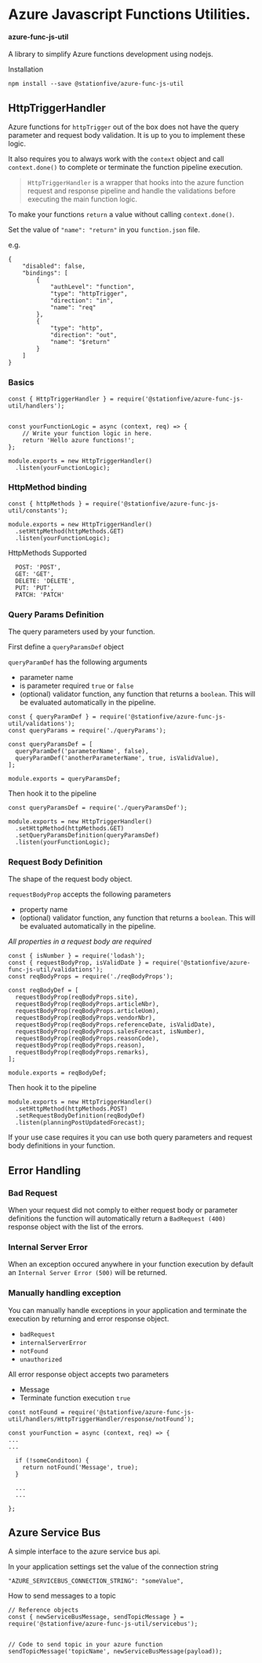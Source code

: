 # Azure Javascript Functions Utilities. 

#### azure-func-js-util
A library to simplify Azure functions development using nodejs.

Installation
```
npm install --save @stationfive/azure-func-js-util
```

## HttpTriggerHandler

Azure functions for `httpTrigger` out of the box does not have the query parameter and request body validation. It is up to you to implement these logic. 
 
 It also requires you to always work with the `context` object and call `context.done()` to complete or terminate the function pipeline execution. 
 

> `HttpTriggerHandler` is a wrapper that hooks into the azure function request and response pipeline and handle the validations before executing the main function logic.


To make your functions `return` a value without calling `context.done()`. 


Set the value  of  `"name": "return"` in you `function.json` file.


e.g.

```
{
    "disabled": false,
    "bindings": [
        {
            "authLevel": "function",
            "type": "httpTrigger",
            "direction": "in",
            "name": "req"
        },
        {
            "type": "http",
            "direction": "out",
            "name": "$return"
        }
    ]
}
```

### Basics

```
const { HttpTriggerHandler } = require('@stationfive/azure-func-js-util/handlers');


const yourFunctionLogic = async (context, req) => {
    // Write your function logic in here.
    return 'Hello azure functions!';
};

module.exports = new HttpTriggerHandler()
  .listen(yourFunctionLogic);
```

### HttpMethod binding

```
const { httpMethods } = require('@stationfive/azure-func-js-util/constants');

module.exports = new HttpTriggerHandler()
  .setHttpMethod(httpMethods.GET)
  .listen(yourFunctionLogic);
```

HttpMethods Supported
```
  POST: 'POST',
  GET: 'GET',
  DELETE: 'DELETE',
  PUT: 'PUT',
  PATCH: 'PATCH'
```

### Query Params Definition
The query parameters used by your function.

First define a `queryParamsDef` object

`queryParamDef` has the following arguments
  - parameter name
  - is parameter required `true` or `false`
  - (optional) validator function, any function that returns a `boolean`. This will be evaluated automatically in the pipeline.

```
const { queryParamDef } = require('@stationfive/azure-func-js-util/validations');
const queryParams = require('./queryParams');

const queryParamsDef = [
  queryParamDef('parameterName', false),
  queryParamDef('anotherParameterName', true, isValidValue),
];

module.exports = queryParamsDef;

```
Then hook it to the pipeline

```
const queryParamsDef = require('./queryParamsDef');

module.exports = new HttpTriggerHandler()
  .setHttpMethod(httpMethods.GET)
  .setQueryParamsDefinition(queryParamsDef)
  .listen(yourFunctionLogic);
```


### Request Body Definition

The shape of the request body object.

`requestBodyProp` accepts the following parameters
 - property name
 - (optional) validator function, any function that returns a `boolean`. This will be evaluated automatically in the pipeline.

 *All properties in a request body are required*

```
const { isNumber } = require('lodash');
const { requestBodyProp, isValidDate } = require('@stationfive/azure-func-js-util/validations');
const reqBodyProps = require('./reqBodyProps');

const reqBodyDef = [
  requestBodyProp(reqBodyProps.site),
  requestBodyProp(reqBodyProps.articleNbr),
  requestBodyProp(reqBodyProps.articleUom),
  requestBodyProp(reqBodyProps.vendorNbr),
  requestBodyProp(reqBodyProps.referenceDate, isValidDate),
  requestBodyProp(reqBodyProps.salesForecast, isNumber),
  requestBodyProp(reqBodyProps.reasonCode),
  requestBodyProp(reqBodyProps.reason),
  requestBodyProp(reqBodyProps.remarks),
];

module.exports = reqBodyDef;
```

Then hook it to the pipeline

```
module.exports = new HttpTriggerHandler()
  .setHttpMethod(httpMethods.POST)
  .setRequestBodyDefinition(reqBodyDef)
  .listen(planningPostUpdatedForecast);
```


If your use case requires it you can use both query parameters and request body definitions in your function.

## Error Handling

### Bad Request

When your request did not comply to either request body or parameter definitions the function will automatically return a `BadRequest (400)` response object with the list of the errors.

### Internal Server Error

When an exception occured anywhere in your function execution by default an `Internal Server Error (500)` will be returned.

### Manually handling exception

You can manually handle exceptions in your application and terminate the execution by returning and error response object.

- `badRequest`
- `internalServerError`
- `notFound`
- `unauthorized`

All error response object accepts two parameters
 - Message
 - Terminate function execution `true`

```
const notFound = require('@stationfive/azure-func-js-util/handlers/HttpTriggerHandler/response/notFound');

const yourFunction = async (context, req) => {
...
...

  if (!someConditoon) {
    return notFound('Message', true);
  }

  ...
  ...

};
```

## Azure Service Bus
A simple interface to the azure service bus api.

In your application settings set the value of the connection string

```
"AZURE_SERVICEBUS_CONNECTION_STRING": "someValue",
```

How to send messages to a topic

```
// Reference objects
const { newServiceBusMessage, sendTopicMessage } = require('@stationfive/azure-func-js-util/servicebus');


// Code to send topic in your azure function
sendTopicMessage('topicName', newServiceBusMessage(payload));
```





